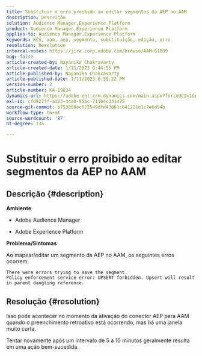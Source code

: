 ```yaml
---
title: Substituir o erro proibido ao editar segmentos da AEP no AAM
description: Descrição
solution: Audience Manager,Experience Platform
product: Audience Manager,Experience Platform
applies-to: Audience Manager,Experience Platform
keywords: KCS, aam, aep, segmento, substituição, edição, erro
resolution: Resolution
internal-notes: https://jira.corp.adobe.com/browse/AAM-61009
bug: false
article-created-by: Nayanika Chakravarty
article-created-date: 1/11/2023 6:44:55 PM
article-published-by: Nayanika Chakravarty
article-published-date: 1/11/2023 6:59:22 PM
version-number: 2
article-number: KA-19834
dynamics-url: https://adobe-ent.crm.dynamics.com/main.aspx?forceUCI=1&pagetype=entityrecord&etn=knowledgearticle&id=de13e505-e091-ed11-aad1-6045bd006e5a
exl-id: cfd927ff-a123-44a0-95bc-711b4c341475
source-git-commit: b753008ec622549dfd43861c641221e1c7e6d54b
workflow-type: tm+mt
source-wordcount: '87'
ht-degree: 13%

---
```


# Substituir o erro proibido ao editar segmentos da AEP no AAM

## Descrição {#description}


<b>Ambiente</b>

- Adobe Audience Manager

- Adobe Experience Platform

<b>Problema/Sintomas</b>

Ao mapear/editar um segmento da AEP no AAM, os seguintes erros ocorrem:


```
There were errors trying to save the segment.
Policy enforcement service error: UPSERT forbidden. Upsert will result in parent dangling reference.
```



## Resolução {#resolution}


Isso pode acontecer no momento da ativação do conector AEP para AAM quando o preenchimento retroativo está ocorrendo, mas há uma janela muito curta.

Tentar novamente após um intervalo de 5 a 10 minutos geralmente resulta em uma ação bem-sucedida.
